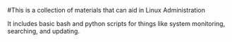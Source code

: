 #This is a collection of materials that can aid in Linux Administration

It includes basic bash and python scripts for things like system monitoring, searching, and updating.
